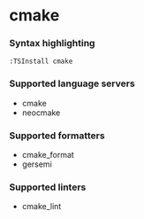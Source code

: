 # cmake

### Syntax highlighting

```vim
:TSInstall cmake
```

### Supported language servers

- cmake
- neocmake

### Supported formatters

- cmake_format
- gersemi

### Supported linters

- cmake_lint
